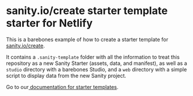 # sanity.io/create starter template starter for Netlify

This is a barebones example of how to create a starter template for <a href="https://www.sanity.io/create?template=sanity-io/sanity-template-netlify-poc">sanity.io/create</a>.

It contains a `.sanity-template` folder with all the information to treat this repository as a new Sanity Starter (assets, data, and manifest), as well as a `studio` directory with a barebones Studio, and a `web` directory with a simple script to display data from the new Sanity project.

Go to our[ documentation for starter templates](https://www.sanity.io/docs/starter-templates).
